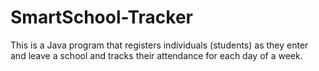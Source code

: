 # SmartSchool-Tracker
This is a Java program that registers individuals (students) as they enter and leave a school and tracks their attendance for each day of a week.
